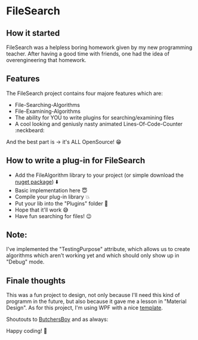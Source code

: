 # FileSearch

## How it started

FileSearch was a helpless boring homework given by my new programming teacher. After having a good time with friends, one had the idea of overengineering that homework.

## Features

The FileSearch project contains four majore features which are:

* File-Searching-Algorithms
* File-Examining-Algorithms
* The ability for YOU to write plugins for searching/examining files
* A cool looking and geniusly nasty animated Lines-Of-Code-Counter :neckbeard:

And the best part is -> it's ALL OpenSource! :grin:

## How to write a plug-in for FileSearch

* Add the FileAlgorithm library to your project (or simple download the [nuget package](https://www.nuget.org/packages/FileSearch/1.0.0)) :arrow_down:
* Basic implementation here :innocent:
* Compile your plug-in library :collision:
* Put your lib into the "Plugins" folder :eyes:
* Hope that it'll work :sweat_smile:
* Have fun searching for files! :wink:

## Note:

I've implemented the "TestingPurpose" attribute, which allows us to create algorithms which aren't working yet and which should only show up in "Debug" mode.

## Finale thoughts

This was a fun project to design, not only because I'll need this kind of programm in the future, but also because it gave me a lesson in "Material Design". As for this project, I'm using WPF with a nice [template](https://github.com/ButchersBoy/MaterialDesignInXamlToolkit).

Shoutouts to [ButchersBoy](https://github.com/ButchersBoy) and as always:

Happy coding! :necktie:
